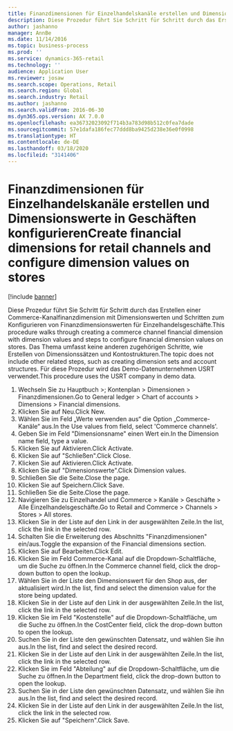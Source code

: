 ```yaml
---
title: Finanzdimensionen für Einzelhandelskanäle erstellen und Dimensionswerte in Geschäften konfigurieren
description: Diese Prozedur führt Sie Schritt für Schritt durch das Erstellen einer Commerce-Kanalfinanzdimension mit Dimensionswerten und Schritten zum Konfigurieren von Finanzdimensionswerten für Einzelhandelsgeschäfte.
author: jashanno
manager: AnnBe
ms.date: 11/14/2016
ms.topic: business-process
ms.prod: ''
ms.service: dynamics-365-retail
ms.technology: ''
audience: Application User
ms.reviewer: josaw
ms.search.scope: Operations, Retail
ms.search.region: Global
ms.search.industry: Retail
ms.author: jashanno
ms.search.validFrom: 2016-06-30
ms.dyn365.ops.version: AX 7.0.0
ms.openlocfilehash: ea36732023092f714b3a783d98b512c0fea7dade
ms.sourcegitcommit: 57e1dafa186fec77ddd8ba9425d238e36e0f0998
ms.translationtype: HT
ms.contentlocale: de-DE
ms.lasthandoff: 03/18/2020
ms.locfileid: "3141406"
---
```

# <a name="create-financial-dimensions-for-retail-channels-and-configure-dimension-values-on-stores"></a><span data-ttu-id="85e41-103">Finanzdimensionen für Einzelhandelskanäle erstellen und Dimensionswerte in Geschäften konfigurieren</span><span class="sxs-lookup"><span data-stu-id="85e41-103">Create financial dimensions for retail channels and configure dimension values on stores</span></span>

[!include [banner](../includes/banner.md)]

<span data-ttu-id="85e41-104">Diese Prozedur führt Sie Schritt für Schritt durch das Erstellen einer Commerce-Kanalfinanzdimension mit Dimensionswerten und Schritten zum Konfigurieren von Finanzdimensionswerten für Einzelhandelsgeschäfte.</span><span class="sxs-lookup"><span data-stu-id="85e41-104">This procedure walks through creating a commerce channel financial dimension with dimension values and steps to configure financial dimension values on stores.</span></span> <span data-ttu-id="85e41-105">Das Thema umfasst keine anderen zugehörigen Schritte, wie Erstellen von Dimensionssätzen und Kontostrukturen.</span><span class="sxs-lookup"><span data-stu-id="85e41-105">The topic does not include other related steps, such as creating dimension sets and account structures.</span></span> <span data-ttu-id="85e41-106">Für diese Prozedur wird das Demo-Datenunternehmen USRT verwendet.</span><span class="sxs-lookup"><span data-stu-id="85e41-106">This procedure uses the USRT company in demo data.</span></span>

1. <span data-ttu-id="85e41-107">Wechseln Sie zu Hauptbuch >; Kontenplan > Dimensionen > Finanzdimensionen.</span><span class="sxs-lookup"><span data-stu-id="85e41-107">Go to General ledger > Chart of accounts > Dimensions > Financial dimensions.</span></span>
2. <span data-ttu-id="85e41-108">Klicken Sie auf Neu.</span><span class="sxs-lookup"><span data-stu-id="85e41-108">Click New.</span></span>
3. <span data-ttu-id="85e41-109">Wählen Sie im Feld „Werte verwenden aus“ die Option „Commerce-Kanäle“ aus.</span><span class="sxs-lookup"><span data-stu-id="85e41-109">In the Use values from field, select 'Commerce channels'.</span></span>
4. <span data-ttu-id="85e41-110">Geben Sie im Feld "Dimensionsname" einen Wert ein.</span><span class="sxs-lookup"><span data-stu-id="85e41-110">In the Dimension name field, type a value.</span></span>
5. <span data-ttu-id="85e41-111">Klicken Sie auf Aktivieren.</span><span class="sxs-lookup"><span data-stu-id="85e41-111">Click Activate.</span></span>
6. <span data-ttu-id="85e41-112">Klicken Sie auf "Schließen".</span><span class="sxs-lookup"><span data-stu-id="85e41-112">Click Close.</span></span>
7. <span data-ttu-id="85e41-113">Klicken Sie auf Aktivieren.</span><span class="sxs-lookup"><span data-stu-id="85e41-113">Click Activate.</span></span>
8. <span data-ttu-id="85e41-114">Klicken Sie auf "Dimensionswerte".</span><span class="sxs-lookup"><span data-stu-id="85e41-114">Click Dimension values.</span></span>
9. <span data-ttu-id="85e41-115">Schließen Sie die Seite.</span><span class="sxs-lookup"><span data-stu-id="85e41-115">Close the page.</span></span>
10. <span data-ttu-id="85e41-116">Klicken Sie auf Speichern.</span><span class="sxs-lookup"><span data-stu-id="85e41-116">Click Save.</span></span>
11. <span data-ttu-id="85e41-117">Schließen Sie die Seite.</span><span class="sxs-lookup"><span data-stu-id="85e41-117">Close the page.</span></span>
12. <span data-ttu-id="85e41-118">Navigieren Sie zu Einzelhandel und Commerce > Kanäle > Geschäfte > Alle Einzelhandelsgeschäfte.</span><span class="sxs-lookup"><span data-stu-id="85e41-118">Go to Retail and Commerce > Channels > Stores > All stores.</span></span>
13. <span data-ttu-id="85e41-119">Klicken Sie in der Liste auf den Link in der ausgewählten Zeile.</span><span class="sxs-lookup"><span data-stu-id="85e41-119">In the list, click the link in the selected row.</span></span>
14. <span data-ttu-id="85e41-120">Schalten Sie die Erweiterung des Abschnitts "Finanzdimensionen" ein/aus.</span><span class="sxs-lookup"><span data-stu-id="85e41-120">Toggle the expansion of the Financial dimensions section.</span></span>
15. <span data-ttu-id="85e41-121">Klicken Sie auf Bearbeiten.</span><span class="sxs-lookup"><span data-stu-id="85e41-121">Click Edit.</span></span>
16. <span data-ttu-id="85e41-122">Klicken Sie im Feld Commerce-Kanal auf die Dropdown-Schaltfläche, um die Suche zu öffnen.</span><span class="sxs-lookup"><span data-stu-id="85e41-122">In the Commerce channel field, click the drop-down button to open the lookup.</span></span>
17. <span data-ttu-id="85e41-123">Wählen Sie in der Liste den Dimensionswert für den Shop aus, der aktualisiert wird.</span><span class="sxs-lookup"><span data-stu-id="85e41-123">In the list, find and select the dimension value for the store being updated.</span></span>
18. <span data-ttu-id="85e41-124">Klicken Sie in der Liste auf den Link in der ausgewählten Zeile.</span><span class="sxs-lookup"><span data-stu-id="85e41-124">In the list, click the link in the selected row.</span></span>
19. <span data-ttu-id="85e41-125">Klicken Sie im Feld "Kostenstelle" auf die Dropdown-Schaltfläche, um die Suche zu öffnen.</span><span class="sxs-lookup"><span data-stu-id="85e41-125">In the CostCenter field, click the drop-down button to open the lookup.</span></span>
20. <span data-ttu-id="85e41-126">Suchen Sie in der Liste den gewünschten Datensatz, und wählen Sie ihn aus.</span><span class="sxs-lookup"><span data-stu-id="85e41-126">In the list, find and select the desired record.</span></span>
21. <span data-ttu-id="85e41-127">Klicken Sie in der Liste auf den Link in der ausgewählten Zeile.</span><span class="sxs-lookup"><span data-stu-id="85e41-127">In the list, click the link in the selected row.</span></span>
22. <span data-ttu-id="85e41-128">Klicken Sie im Feld "Abteilung" auf die Dropdown-Schaltfläche, um die Suche zu öffnen.</span><span class="sxs-lookup"><span data-stu-id="85e41-128">In the Department field, click the drop-down button to open the lookup.</span></span>
23. <span data-ttu-id="85e41-129">Suchen Sie in der Liste den gewünschten Datensatz, und wählen Sie ihn aus.</span><span class="sxs-lookup"><span data-stu-id="85e41-129">In the list, find and select the desired record.</span></span>
24. <span data-ttu-id="85e41-130">Klicken Sie in der Liste auf den Link in der ausgewählten Zeile.</span><span class="sxs-lookup"><span data-stu-id="85e41-130">In the list, click the link in the selected row.</span></span>
25. <span data-ttu-id="85e41-131">Klicken Sie auf "Speichern".</span><span class="sxs-lookup"><span data-stu-id="85e41-131">Click Save.</span></span>

